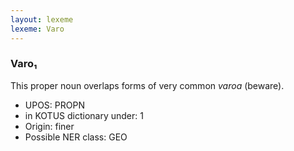 ```yaml
---
layout: lexeme
lexeme: Varo
---
```


###  Varo₁

This proper noun overlaps forms of very common *varoa* (beware).
* UPOS:  PROPN
* in KOTUS dictionary under:  1
* Origin:  finer
* Possible NER class:  GEO

